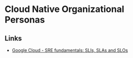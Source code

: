 # Cloud Native Organizational Personas

## Links
- [Google Cloud - SRE fundamentals: SLIs, SLAs and SLOs](https://cloud.google.com/blog/products/devops-sre/sre-fundamentals-slis-slas-and-slos)
